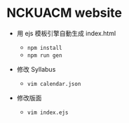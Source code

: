 # NCKUACM website

- 用 ejs 模板引擎自動生成 index.html
  - `npm install`
  - `npm run gen`

- 修改 Syllabus
  - `vim calendar.json`

- 修改版面
  - `vim index.ejs`
